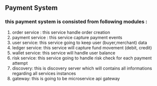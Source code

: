 ## Payment System

### this payment system is consisted from following modules :
1. order service : this service handle order creation 
2. payment service : this service capture payment events
3. user service: this service going to keep user (buyer,merchant) data
4. ledger service: this service will capture fund movement (debit, credit)
5. wallet service: this service will handle user balance
6. risk service: this service going to handle risk check for each payment attempt
7. discovery: this is discovery server which will contains all informations regarding all services instances
8. gateway: this is going to be microservice api gateway

